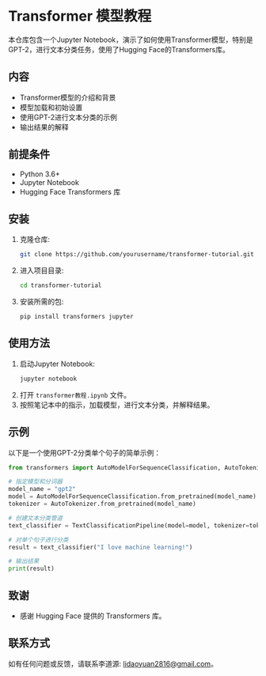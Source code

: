 
# Transformer 模型教程

本仓库包含一个Jupyter Notebook，演示了如何使用Transformer模型，特别是GPT-2，进行文本分类任务，使用了Hugging Face的Transformers库。

## 内容

- Transformer模型的介绍和背景
- 模型加载和初始设置
- 使用GPT-2进行文本分类的示例
- 输出结果的解释

## 前提条件

- Python 3.6+
- Jupyter Notebook
- Hugging Face Transformers 库

## 安装

1. 克隆仓库:
   ```bash
   git clone https://github.com/yourusername/transformer-tutorial.git
   ```
2. 进入项目目录:
   ```bash
   cd transformer-tutorial
   ```
3. 安装所需的包:
   ```bash
   pip install transformers jupyter
   ```

## 使用方法

1. 启动Jupyter Notebook:
   ```bash
   jupyter notebook
   ```
2. 打开 `transformer教程.ipynb` 文件。
3. 按照笔记本中的指示，加载模型，进行文本分类，并解释结果。

## 示例

以下是一个使用GPT-2分类单个句子的简单示例：

```python
from transformers import AutoModelForSequenceClassification, AutoTokenizer, TextClassificationPipeline

# 指定模型和分词器
model_name = "gpt2"
model = AutoModelForSequenceClassification.from_pretrained(model_name)
tokenizer = AutoTokenizer.from_pretrained(model_name)

# 创建文本分类管道
text_classifier = TextClassificationPipeline(model=model, tokenizer=tokenizer, return_all_scores=True)

# 对单个句子进行分类
result = text_classifier("I love machine learning!")

# 输出结果
print(result)
```

## 致谢

- 感谢 Hugging Face 提供的 Transformers 库。

## 联系方式

如有任何问题或反馈，请联系李道源: lidaoyuan2816@gmail.com。
